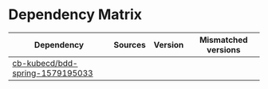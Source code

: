 # Dependency Matrix

Dependency | Sources | Version | Mismatched versions
---------- | ------- | ------- | -------------------
[cb-kubecd/bdd-spring-1579195033](https://github.com/cb-kubecd/bdd-spring-1579195033.git) |  | []() | 
